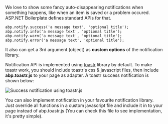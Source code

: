 We love to show some fancy auto-disappearing notifications when
something happens, like when an item is saved or a problem occured.
ASP.NET Boilerplate defines standard APIs for that.

    abp.notify.success('a message text', 'optional title');
    abp.notify.info('a message text', 'optional title');
    abp.notify.warn('a message text', 'optional title');
    abp.notify.error('a message text', 'optional title');

It also can get a 3rd argument (object) as **custom options** of the
notification library.

Notification API is implemented using
[toastr](http://codeseven.github.io/toastr/demo.html) library by
default. To make toastr work, you should include toastr's css &
javascript files, then include **abp.toastr.js** to your page as
adapter. A toastr success notification is shown below:

<img src="../images/success_notification.png" alt="Success notification using toastr.js" class="img-thumbnail" />

You can also implement notification in your favourite notification
library. Just override all functions in a custom javascript file and
include it in to your page instead of abp.toastr.js (You can check this
file to see implementation, it's pretty simple).
